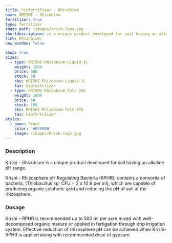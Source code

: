 ```yaml
---
title: Biofertilizer - Rhizobium
name: KRISHI - Rhizobium
fertilizer: true
type: fertilizer
image_path: /images/krish-logo.jpg
shortdescription: is a unique product developed for soil having an alkaline pH range.
link: Rhizobium/
new_window: false

shop: true
sizes:
  - type: KRISHI-Rhizobium-Liquid-1L
    weight: 1000
    price: 600
    stock: 50
    sku: KRISHI-Rhizobium-Liquid-1L
    tax: biofertilizer
  - type: KRISHI-Rhizobium-Talc-1KG
    weight: 1000
    price: 50
    stock: 100
    sku: KRISHI-Rhizobium-Talc-1KG
    tax: biofertilizer
styles:
  - name: Front
    color: '#0FF000'
    image: /images/krish-logo.jpg
---
```

### Description
Krishi – Rhizobium is a unique product developed for soil having an alkaline
pH range.

Krishi - Rhizosphere pH Regulating Bacteria (RPHR), contains a consortia of bacteria,
(Thiobacillus sp; CFU = 2 x 10 9 per ml), which are capable of producing organic sulphuric
acid and reducing the pH of soil at the rhizosphere.

### Dosage
Krishi – RPHR is recommended up to 500 ml per acre mixed with well-decomposed
organic manure or applied in fertigation through drip irrigation system. Effective reduction of
rhizosphere pH can be achieved when Krishi- RPHR is applied along with recommended
dose of gypsum.
